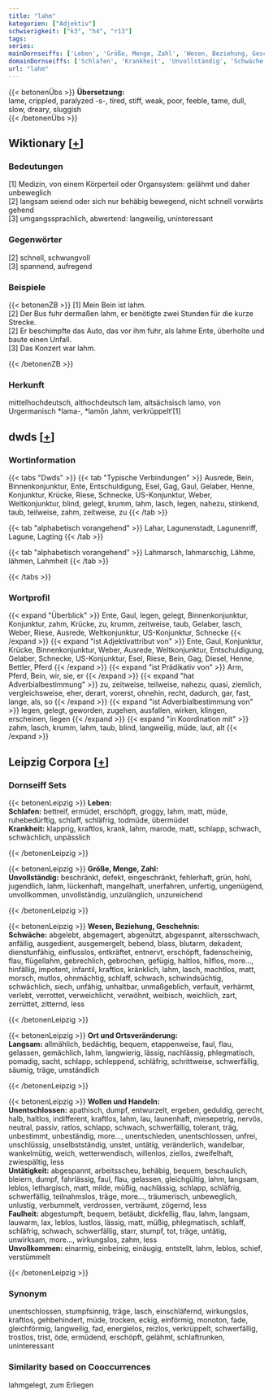 ```yaml
---
title: "lahm"
kategorien: ["Adjektiv"]
schwierigkeit: ["k3", "h4", "r13"]
tags:
series:
mainDornseiffs: ['Leben', 'Größe, Menge, Zahl', 'Wesen, Beziehung, Geschehnis', 'Ort und Ortsveränderung', 'Wollen und Handeln']
domainDornseiffs: ['Schlafen', 'Krankheit', 'Unvollständig', 'Schwäche', 'Langsam', 'Unentschlossen', 'Untätigkeit', 'Faulheit', 'Unvollkommen']
url: "lahm"
---
```


{{< betonenÜbs >}}
**Übersetzung:**  
lame, crippled, paralyzed -s-, tired, stiff, weak, poor, feeble, tame, dull, slow, dreary, sluggish  
{{< /betonenÜbs >}}

## Wiktionary [[+](https://de.wiktionary.org/wiki/lahm)]

### Bedeutungen
[1] Medizin, von einem Körperteil oder Organsystem: gelähmt und daher unbeweglich  
[2] langsam seiend oder sich nur behäbig bewegend, nicht schnell vorwärts gehend  
[3] umgangssprachlich, abwertend: langweilig, uninteressant  

### Gegenwörter
[2] schnell, schwungvoll  
[3] spannend, aufregend  

### Beispiele
{{< betonenZB >}}
[1] Mein Bein ist lahm.  
[2] Der Bus fuhr dermaßen lahm, er benötigte zwei Stunden für die kurze Strecke.  
[2] Er beschimpfte das Auto, das vor ihm fuhr, als lahme Ente, überholte und baute einen Unfall.  
[3] Das Konzert war lahm.  

{{< /betonenZB >}}
### Herkunft
mittelhochdeutsch, althochdeutsch lam, altsächsisch lamo, von Urgermanisch *lama-, *lamōn ‚lahm, verkrüppelt‘[1]  



## dwds [[+](https://www.dwds.de/wb/lahm)]

### Wortinformation
{{< tabs "Dwds" >}}
{{< tab "Typische Verbindungen" >}}
Ausrede, Bein, Binnenkonjunktur, Ente, Entschuldigung, Esel, Gag, Gaul, Gelaber, Henne, Konjunktur, Krücke, Riese, Schnecke, US-Konjunktur, Weber, Weltkonjunktur, blind, gelegt, krumm, lahm, lasch, legen, nahezu, stinkend, taub, teilweise, zahm, zeitweise, zu
{{< /tab >}}

{{< tab "alphabetisch vorangehend" >}}
Lahar, Lagunenstadt, Lagunenriff, Lagune, Lagting
{{< /tab >}}

{{< tab "alphabetisch vorangehend" >}}
Lahmarsch, lahmarschig, Lähme, lähmen, Lahmheit
{{< /tab >}}

{{< /tabs >}}

### Wortprofil
{{< expand "Überblick" >}} Ente, Gaul, legen, gelegt, Binnenkonjunktur, Konjunktur, zahm, Krücke, zu, krumm, zeitweise, taub, Gelaber, lasch, Weber, Riese, Ausrede, Weltkonjunktur, US-Konjunktur, Schnecke {{< /expand >}}
{{< expand "ist Adjektivattribut von" >}} Ente, Gaul, Konjunktur, Krücke, Binnenkonjunktur, Weber, Ausrede, Weltkonjunktur, Entschuldigung, Gelaber, Schnecke, US-Konjunktur, Esel, Riese, Bein, Gag, Diesel, Henne, Bettler, Pferd {{< /expand >}}
{{< expand "ist Prädikativ von" >}} Arm, Pferd, Bein, wir, sie, er {{< /expand >}}
{{< expand "hat Adverbialbestimmung" >}} zu, zeitweise, teilweise, nahezu, quasi, ziemlich, vergleichsweise, eher, derart, vorerst, ohnehin, recht, dadurch, gar, fast, lange, als, so {{< /expand >}}
{{< expand "ist Adverbialbestimmung von" >}} legen, gelegt, geworden, zugehen, ausfallen, wirken, klingen, erscheinen, liegen {{< /expand >}}
{{< expand "in Koordination mit" >}} zahm, lasch, krumm, lahm, taub, blind, langweilig, müde, laut, alt {{< /expand >}}

## Leipzig Corpora [[+](https://corpora.uni-leipzig.de/en/res?word=lahm&corpusId=deu_newscrawl-public_2018)]

### Dornseiff Sets
{{< betonenLeipzig >}}
**Leben:**  
**Schlafen:** bettreif, ermüdet, erschöpft, groggy, lahm, matt, müde, ruhebedürftig, schlaff, schläfrig, todmüde, übermüdet  
**Krankheit:** klapprig, kraftlos, krank, lahm, marode, matt, schlapp, schwach, schwächlich, unpässlich  

{{< /betonenLeipzig >}}


{{< betonenLeipzig >}}
**Größe, Menge, Zahl:**  
**Unvollständig:** beschränkt, defekt, eingeschränkt, fehlerhaft, grün, hohl, jugendlich, lahm, lückenhaft, mangelhaft, unerfahren, unfertig, ungenügend, unvollkommen, unvollständig, unzulänglich, unzureichend  

{{< /betonenLeipzig >}}


{{< betonenLeipzig >}}
**Wesen, Beziehung, Geschehnis:**  
**Schwäche:** abgelebt, abgemagert, abgenützt, abgespannt, altersschwach, anfällig, ausgedient, ausgemergelt, bebend, blass, blutarm, dekadent, dienstunfähig, einflusslos, entkräftet, entnervt, erschöpft, fadenscheinig, flau, flügellahm, gebrechlich, gebrochen, gefügig, haltlos, hilflos, more..., hinfällig, impotent, infantil, kraftlos, kränklich, lahm, lasch, machtlos, matt, morsch, mutlos, ohnmächtig, schlaff, schwach, schwindsüchtig, schwächlich, siech, unfähig, unhaltbar, unmaßgeblich, verfault, verhärmt, verlebt, verrottet, verweichlicht, verwöhnt, weibisch, weichlich, zart, zerrüttet, zitternd, less  

{{< /betonenLeipzig >}}


{{< betonenLeipzig >}}
**Ort und Ortsveränderung:**  
**Langsam:** allmählich, bedächtig, bequem, etappenweise, faul, flau, gelassen, gemächlich, lahm, langwierig, lässig, nachlässig, phlegmatisch, pomadig, sacht, schlapp, schleppend, schläfrig, schrittweise, schwerfällig, säumig, träge, umständlich  

{{< /betonenLeipzig >}}


{{< betonenLeipzig >}}
**Wollen und Handeln:**  
**Unentschlossen:** apathisch, dumpf, entwurzelt, ergeben, geduldig, gerecht, halb, haltlos, indifferent, kraftlos, lahm, lau, launenhaft, miesepetrig, nervös, neutral, passiv, ratlos, schlapp, schwach, schwerfällig, tolerant, träg, unbestimmt, unbeständig, more..., unentschieden, unentschlossen, unfrei, unschlüssig, unselbstständig, unstet, untätig, veränderlich, wandelbar, wankelmütig, weich, wetterwendisch, willenlos, ziellos, zweifelhaft, zwiespältig, less  
**Untätigkeit:** abgespannt, arbeitsscheu, behäbig, bequem, beschaulich, bleiern, dumpf, fahrlässig, faul, flau, gelassen, gleichgültig, lahm, langsam, leblos, lethargisch, matt, milde, müßig, nachlässig, schlapp, schläfrig, schwerfällig, teilnahmslos, träge, more..., träumerisch, unbeweglich, unlustig, verbummelt, verdrossen, verträumt, zögernd, less  
**Faulheit:** abgestumpft, bequem, betäubt, dickfellig, flau, lahm, langsam, lauwarm, lax, leblos, lustlos, lässig, matt, müßig, phlegmatisch, schlaff, schläfrig, schwach, schwerfällig, starr, stumpf, tot, träge, untätig, unwirksam, more..., wirkungslos, zahm, less  
**Unvollkommen:** einarmig, einbeinig, einäugig, entstellt, lahm, leblos, schief, verstümmelt  

{{< /betonenLeipzig >}}

### Synonym
unentschlossen, stumpfsinnig, träge, lasch, einschläfernd, wirkungslos, kraftlos, gehbehindert, müde, trocken, eckig, einförmig, monoton, fade, gleichförmig, langweilig, fad, energielos, reizlos, verkrüppelt, schwerfällig, trostlos, trist, öde, ermüdend, erschöpft, gelähmt, schlaftrunken, uninteressant


### Similarity based on Cooccurrences
lahmgelegt, zum Erliegen

